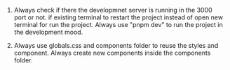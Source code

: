 1) Always check if there the developmnet server is running in the 3000 port or not. if existing terminal to restart the project instead of open new terminal for run the project. Always use "pnpm dev" to run the project in the development mood.

2) Always use globals.css and components folder to reuse the styles and component. Always create new components inside the components folder.